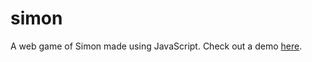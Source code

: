 # simon
A web game of Simon made using JavaScript. Check out a demo [here](https://codepen.io/dillonyu/full/NWzEXLJ).
